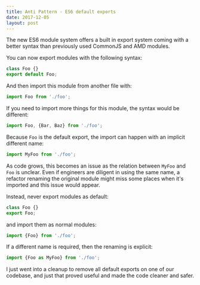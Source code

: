 ```yaml
---
title: Anti Pattern - ES6 default exports
date: 2017-12-05
layout: post
---
```


The new ES6 module system offers a built in export system coming with a better syntax than previously used CommonJS and AMD modules.  

You can now export modules with the following syntax:  

```javascript
class Foo {}
export default Foo;
```

And then import this module from another file with:  

```javascript
import Foo from './foo';
```

If you need to import more things for this module, the syntax would be different:  

```javascript
import Foo, {Bar, Baz} from './foo';
```

Because `Foo` is the default export, the import can happen with an implicit different name:  

```javascript
import MyFoo from './foo';
```

As code grows, this becomes an issue as the relation between `MyFoo` and `Foo` is unclear. Even if engineers are diligent in using the same name, a refactor renaming the original module might miss some places when it's imported and this issue would appear.  


Instead, never export modules as default:  

```javascript
class Foo {}
export Foo;
```

and import them as normal modules:  

```javascript
import {Foo} from './foo';
```

If a different name is required, then the renaming is explicit:  

```javascript
import {Foo as MyFoo} from './foo';
```

I just went into a cleanup to remove all default exports on one of our codebase, and just that proved useful and made the code cleaner and safer.  
